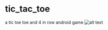 # tic_tac_toe
a tic toe toe and 4 in row android game
![alt text](http://tic_tac_toe/blob/master/screenshot/Screenshot_1.jpg/to/img.png)
